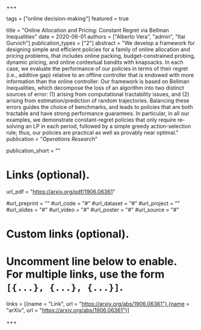+++

tags = ["online decision-making"]
featured = true

title = "Online Allocation and Pricing: Constant Regret via Bellman Inequalities"
date = 2020-06-01
authors = ["Alberto Vera", "admin", "Itai Gurvich"]
publication_types = ["2"]
abstract = "We develop a framework for designing simple and efficient policies for a family of online allocation and pricing problems, that includes online packing, budget-constrained probing, dynamic pricing, and online contextual bandits with knapsacks. In each case, we evaluate the performance of our policies in terms of their regret (i.e., additive gap) relative to an offline controller that is endowed with more information than the online controller. Our framework is based on Bellman Inequalities, which decompose the loss of an algorithm into two distinct sources of error: (1) arising from computational tractability issues, and (2) arising from estimation/prediction of random trajectories. Balancing these errors guides the choice of benchmarks, and leads to policies that are both tractable and have strong performance guarantees. In particular, in all our examples, we demonstrate constant-regret policies that only require re-solving an LP in each period, followed by a simple greedy action-selection rule; thus, our policies are practical as well as provably near optimal."
publication = "*Operations Research*"

publication_short = ""

# Links (optional).
url_pdf = "https://arxiv.org/pdf/1906.06361"

#url_preprint = ""
#url_code = "#"
#url_dataset = "#"
#url_project = ""
#url_slides = "#"
#url_video = "#"
#url_poster = "#"
#url_source = "#"

# Custom links (optional).
#   Uncomment line below to enable. For multiple links, use the form `[{...}, {...}, {...}]`.
links = [{name = "Link", url = "https://arxiv.org/abs/1906.06361"},{name = "arXiv", url = "https://arxiv.org/abs/1906.06361"}]


+++

